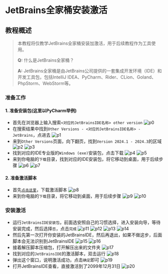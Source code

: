 # JetBrains全家桶安装激活

## 教程概述

> 本教程将仅教学JetBrains全家桶安装加激活，用于后续教程作为工具使用。
>
>**Q:** 什么是JetBrains全家桶？
>
>**A:** JetBrains全家桶是由JetBrains公司提供的一套集成开发环境（IDE）和开发工具包，包括IntelliJ IDEA、PyCharm、Rider、CLion、Goland、PhpStorm、WebStorm等。

### 准备工作

#### 1. 准备安装包(这里以PyCharm举例)

- 首先在浏览器上输入搜索`<对应的JetBrainsIDE名称> other version`
![p0](../img/foundation/p0.png)
- 在搜索结果中找到`Other Versions - <对应的JetBrainsIDE名称> - JetBrains`，点进去
![p1](../img/foundation/p1.png)
- 来到`Other Versions`页面，向下翻页，找到`Version 2024.1 - 2024.3`的区域
![p2](../img/foundation/p2.png)
![p3](../img/foundation/p3.png)
- 找到对应的IDE专业版的`Windows (exe)`安装包，点击下载
![p4](../img/foundation/p4.png)
![p5](../img/foundation/p5.png)
- 来到你电脑的`下载`目录，找到对应的IDE安装包，将它移动到桌面，用于后续步骤
![p6](../img/foundation/p6.png)
![p7](../img/foundation/p7.png)

#### 2. 准备激活脚本

- 首先[`点击这里`](https://enderg.lanzoum.com/i0aWN2ecyzle)，下载激活脚本
![p8](../img/foundation/p8.png)
- 来到你电脑的`下载`目录，将它移动到桌面，用于后续步骤
![p9](../img/foundation/p9.png)
![p10](../img/foundation/p10.png)

### 安装激活

- 运行`JetBrainsIDE安装包`，前面选安照自己的习惯选择，进入安装向导，等待安装完成，然后选择`否`，点击`完成`
![p11](../img/foundation/p11.png)
![p12](../img/foundation/p12.png)
![p13](../img/foundation/p13.png)
![p14](../img/foundation/p14.png)
- 然后先第一次打开你安装的JetBrainsIDE，然后再退出，如果不做这步，后面脚本会无法识别到JetBrainsIDE
![p15](../img/foundation/p15.png)
![p16](../img/foundation/p16.png)
- 接着解压脚本压缩包，打开解压出来的文件夹
![p17](../img/foundation/p17.png)
- 找到对应的`JetBrainsIDE`的激活脚本，双击运行
![p18](../img/foundation/p18.png)
- 弹出这个窗口，说明激活成功，点击`确定`即可
![p19](../img/foundation/p19.png)
- 打开JetBrainsIDE查看，直接激活到了2099年12月31日
![p20](../img/foundation/p20.png)